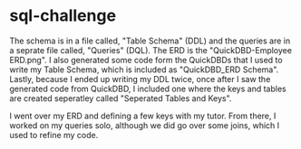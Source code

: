 # sql-challenge

The schema is in a file called, "Table Schema" (DDL) and the queries are in a seprate file called, "Queries" (DQL). The ERD is the "QuickDBD-Employee ERD.png". I also generated some code form the QuickDBDs that I used to write my Table Schema, which is included as "QuickDBD_ERD Schema". Lastly, because I ended up writing my DDL twice, once after I saw the generated code from QuickDBD, I included one where the keys and tables are created seperatley called "Seperated Tables and Keys".

I went over my ERD and defining a few keys with my tutor. From there, I worked on my queries solo, although we did go over some joins, which I used to refine my code.
